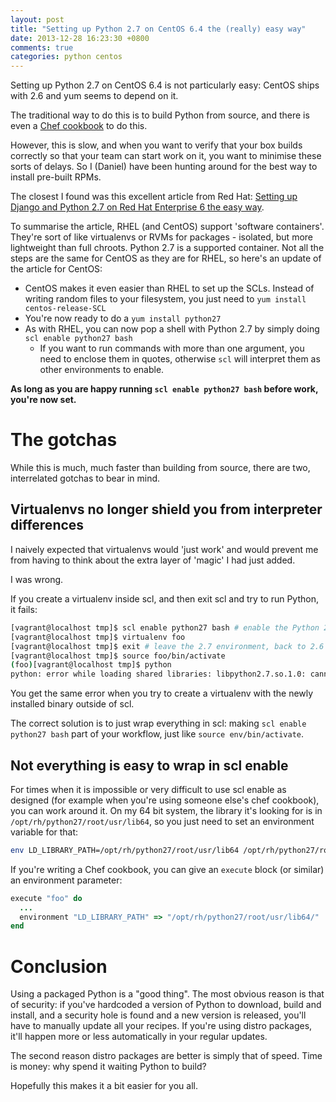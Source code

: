 ```yaml
---
layout: post
title: "Setting up Python 2.7 on CentOS 6.4 the (really) easy way"
date: 2013-12-28 16:23:30 +0800
comments: true
categories: python centos
---
```


Setting up Python 2.7 on CentOS 6.4 is not particularly easy: CentOS ships with 2.6 and yum seems to depend on it.

The traditional way to do this is to build Python from source, and there is even a [Chef cookbook][python_build] to do this.

However, this is slow, and when you want to verify that your box builds correctly so that your team can start work on it, you want to minimise these sorts of delays. So I (Daniel) have been hunting around for the best way to install pre-built RPMs.

The closest I found was this excellent article from Red Hat: [Setting up Django and Python 2.7 on Red Hat Enterprise 6 the easy way](http://developerblog.redhat.com/2013/02/14/setting-up-django-and-python-2-7-on-red-hat-enterprise-6-the-easy-way/).

To summarise the article, RHEL (and CentOS) support 'software containers'. They're sort of like virtualenvs or RVMs for packages - isolated, but more lightweight than full chroots. Python 2.7 is a supported container. Not all the steps are the same for CentOS as they are for RHEL, so here's an update of the article for CentOS:

+ CentOS makes it even easier than RHEL to set up the SCLs. Instead of writing random files to your filesystem, you just need to ```yum install centos-release-SCL```
+ You're now ready to do a ```yum install python27```
+ As with RHEL, you can now pop a shell with Python 2.7 by simply doing ```scl enable python27 bash```
    + If you want to run commands with more than one argument, you need to enclose them in quotes, otherwise `scl` will interpret them as other environments to enable.

**As long as you are happy running `scl enable python27 bash` before work, you're now set.**

# The gotchas

While this is much, much faster than building from source, there are two, interrelated gotchas to bear in mind.

## Virtualenvs no longer shield you from interpreter differences
I naively expected that virtualenvs would 'just work' and would prevent me from having to think about the extra layer of 'magic' I had just added.

I was wrong.

If you create a virtualenv inside scl, and then exit scl and try to run Python, it fails:

```sh
[vagrant@localhost tmp]$ scl enable python27 bash # enable the Python 2.7 environment
[vagrant@localhost tmp]$ virtualenv foo
[vagrant@localhost tmp]$ exit # leave the 2.7 environment, back to 2.6
[vagrant@localhost tmp]$ source foo/bin/activate
(foo)[vagrant@localhost tmp]$ python
python: error while loading shared libraries: libpython2.7.so.1.0: cannot open shared object file: No such file or directory
```

You get the same error when you try to create a virtualenv with the newly installed binary outside of scl.

The correct solution is to just wrap everything in scl: making `scl enable python27 bash` part of your workflow, just like `source env/bin/activate`.

## Not everything is easy to wrap in scl enable

For times when it is impossible or very difficult to use scl enable as designed (for example when you're using someone else's chef cookbook), you can work around it. On my 64 bit system, the library it's looking for is in `/opt/rh/python27/root/usr/lib64`, so you just need to set an environment variable for that:

```sh
env LD_LIBRARY_PATH=/opt/rh/python27/root/usr/lib64 /opt/rh/python27/root/usr/bin/python
```

If you're writing a Chef cookbook, you can give an `execute` block (or similar) an environment parameter:

```ruby
execute "foo" do
  ...
  environment "LD_LIBRARY_PATH" => "/opt/rh/python27/root/usr/lib64/"
end
```

# Conclusion
Using a packaged Python is a "good thing". The most obvious reason is that of security: if you've hardcoded a version of Python to download, build and install, and a security hole is found and a new version is released, you'll have to manually update all your recipes. If you're using distro packages, it'll happen more or less automatically in your regular updates.

The second reason distro packages are better is simply that of speed. Time is money: why spend it waiting Python to build?

Hopefully this makes it a bit easier for you all.

[python_build]: https://github.com/shimizukawa/chef-python-build
